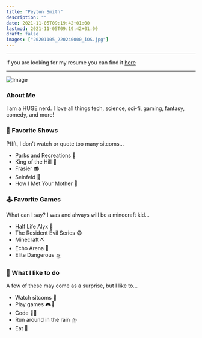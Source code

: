 ```yaml
---
title: "Peyton Smith"
description: ""
date: 2021-11-05T09:19:42+01:00
lastmod: 2021-11-05T09:19:42+01:00
draft: false
images: ["20201105_220240000_iOS.jpg"]
---
```


---

if you are looking for my resume you can find it [here](/resume)

---

![Image](20201105_220240000_iOS.jpg)
### About Me

I am a HUGE nerd. I love all things tech, science, sci-fi, gaming, fantasy, comedy, and more!

### 🍿 Favorite Shows
Pffft, I don't watch or quote too many sitcoms...

- Parks and Recreations 🌳
- King of the Hill 👑
- Frasier 📻
- Seinfeld 🎤
- How I Met Your Mother 🍍

### 🕹️ Favorite Games
What can I say? I was and always will be a minecraft kid...

 - Half Life Alyx 🤖
 - The Resident Evil Series 😨
 - Minecraft ⛏️
 - Echo Arena 🥏
 - Elite Dangerous 🛸

### 📅 What I like to do
A few of these may come as a surprise, but I like to...

 - Watch sitcoms 🤣
 - Play games 🎮🎲
 - Code 🧑‍💻
 - Run around in the rain ⛈️
 - Eat 🍕
